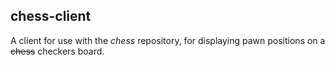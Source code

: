 ## chess-client
A client for use with the *chess* repository, for displaying pawn positions on a ~~chess~~ checkers board.
